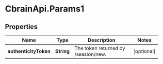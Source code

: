 # CbrainApi.Params1

## Properties
Name | Type | Description | Notes
------------ | ------------- | ------------- | -------------
**authenticityToken** | **String** | The token returned by /session/new. | [optional] 


